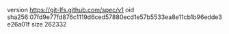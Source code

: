 version https://git-lfs.github.com/spec/v1
oid sha256:07fd9e77fd876c1119d6ced57880ecd1e57b5533ea8e11cb1b96edde3e26a01f
size 262332
